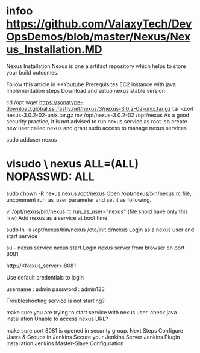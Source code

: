 # infoo  https://github.com/ValaxyTech/DevOpsDemos/blob/master/Nexus/Nexus_Installation.MD

Nexus Installation
Nexus is one a artifact repository which helps to store your build outcomes.

Follow this article in **Youtube
Prerequisites
EC2 instance with java
Implementation steps
Download and setup nexus stable version

cd /opt
wget https://sonatype-download.global.ssl.fastly.net/nexus/3/nexus-3.0.2-02-unix.tar.gz
tar -zxvf  nexus-3.0.2-02-unix.tar.gz
mv /opt/nexus-3.0.2-02 /opt/nexus
As a good security practice, it is not advised to run nexus service as root. so create new user called nexus and grant sudo access to manage nexus services

sudo adduser nexus
# visudo \\ nexus   ALL=(ALL)       NOPASSWD: ALL
sudo chown -R nexus:nexus /opt/nexus
Open /opt/nexus/bin/nexus.rc file, uncomment run_as_user parameter and set it as following.

vi /opt/nexus/bin/nexus.rc
run_as_user="nexus" (file shold have only this line)
Add nexus as a service at boot time

sudo ln -s /opt/nexus/bin/nexus /etc/init.d/nexus
Login as a nexus user and start service

su - nexus
service nexus start
Login nexus server from browser on port 8081

http://<Nexus_server>:8081

Use default credentials to login

username : admin
password : admin123

Troubleshooting 
service is not starting?

make sure you are trying to start service with nexus user.
check java installation
Unable to access nexus URL?

make sure port 8081 is opened in security group.
Next Steps
 Configure Users & Groups in Jenkins
 Secure your Jenkins Server
 Jenkins Plugin Installation
 Jenkins Master-Slave Configuration
